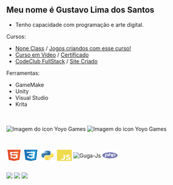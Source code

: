 ## Meu nome é Gustavo Lima dos Santos

- Tenho capacidade com programação e arte digital.

Cursos:
-   [None Class](https://www.noneclass.com.br) / <a href="https://github.com/GugolhoS/Jogos-da-None-Class" target="_blank"> Jogos criandos com esse curso!</a>
-   [Curso em Vídeo](https://www.cursoemvideo.com) / <a href="https://drive.google.com/file/d/1iyKSm6sjbmMfG1eRbeei9Kwg30WMC02q/view" target="_blank"> Certificado</a>
-   [CodeClub FullStack](https://rodolfomori.com.br/devclub/) / <a href="https://github.com/GugolhoS/code-club-hamburguer/tree/main" target="_blank">Site Criado</a>

Ferramentas:
-   GameMake
-   Unity
-   Visual Studio
-   Krita
 
 ##
<div style="display: inline_block"><br>
  <img align="center" alt="Imagem do icon Yoyo Games" height="30" width="40" src="https://wagon-wheel.yoyogames.com/sites/5d75794b3c84c70006700381/theme/images/svg/logomark.svg?1649774616">
  <img align="center" alt="Imagem do icon Yoyo Games" height="30" width="40" src="https://cdn.sanity.io/images/fuvbjjlp/production/36cbc8ae92c7711afb9ab1ec9f7174863f4d7c19-22x24.svg">
 
 ##
<div style="display: inline_block"><br>
  <img align="center" alt="Guga-HTML" height="30" width="40" src="https://raw.githubusercontent.com/devicons/devicon/master/icons/html5/html5-original.svg">
  <img align="center" alt="Guga-CSS" height="30" width="40" src="https://raw.githubusercontent.com/devicons/devicon/master/icons/css3/css3-original.svg">
  <img align="center" alt="Guga-Python" height="30" width="40" src="https://raw.githubusercontent.com/devicons/devicon/master/icons/python/python-original.svg">
  <img align="center" alt="Guga-Js" height="30" width="40" src="https://raw.githubusercontent.com/devicons/devicon/master/icons/javascript/javascript-plain.svg">
  <img align="center" alt="Guga-Js" height="30" width="30" src="https://cdn-icons-png.flaticon.com/512/6132/6132221.png">
  <img align="center" alt="Guga-Js" height="30" width="40" src="https://raw.githubusercontent.com/devicons/devicon/master/icons/php/php-plain.svg">
</div>

##

  <div> 
  <a href="https://instagram.com/gugolho" target="_blank"><img src="https://img.shields.io/badge/-Instagram-%23E4405F?style=for-the-badge&logo=instagram&logoColor=white" target="_blank"></a>
  <a href = "mailto:gugolho@gmail.com"><img src="https://img.shields.io/badge/-Gmail-%23333?style=for-the-badge&logo=gmail&logoColor=white" target="_blank"></a>
  <a href="https://www.linkedin.com/in/gustavo-l-santos-878b43222" target="_blank" rel="external"><img src="https://img.shields.io/badge/-LinkedIn-%230077B5?style=for-the-badge&logo=linkedin&logoColor=white" target="_blank" rel="external"></a>
</div>

